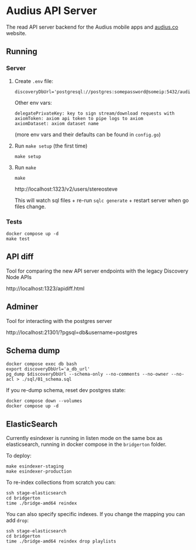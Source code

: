 # Audius API Server

The read API server backend for the Audius mobile apps and [audius.co](https://audius.co) website.

## Running

### Server

1. Create `.env` file:

   ```
   discoveryDbUrl='postgresql://postgres:somepassword@someip:5432/audius_discovery'
   ```

   Other env vars:

   ```
   delegatePrivateKey: key to sign stream/download requests with
   axiomToken: axiom api token to pipe logs to axiom
   axiomDataset: axiom dataset name
   ```

   (more env vars and their defaults can be found in `config.go`)

2. Run `make setup` (the first time)

   ```
   make setup
   ```

3. Run `make`

   ```
   make
   ```

   http://localhost:1323/v2/users/stereosteve

   This will watch sql files + re-run `sqlc generate` + restart server when go files change.

### Tests

```
docker compose up -d
make test
```

## API diff

Tool for comparing the new API server endpoints with the legacy Discovery Node APIs

http://localhost:1323/apidiff.html

## Adminer

Tool for interacting with the postgres server

http://localhost:21301/?pgsql=db&username=postgres

## Schema dump

```
docker compose exec db bash
export discoveryDbUrl='a_db_url'
pg_dump $discoveryDbUrl --schema-only --no-comments --no-owner --no-acl > ./sql/01_schema.sql
```

If you re-dump schema, reset dev postgres state:

```
docker compose down --volumes
docker compose up -d
```

## ElasticSearch

Currently esindexer is running in listen mode on the same box as elasticsearch, running in docker compose in the `bridgerton` folder.

To deploy:

```
make esindexer-staging
make esindexer-production
```

To re-index collections from scratch you can:

```
ssh stage-elasticsearch
cd bridgerton
time ./bridge-amd64 reindex
```

You can also specify specific indexes. If you change the mapping you can add `drop`:

```
ssh stage-elasticsearch
cd bridgerton
time ./bridge-amd64 reindex drop playlists
```
